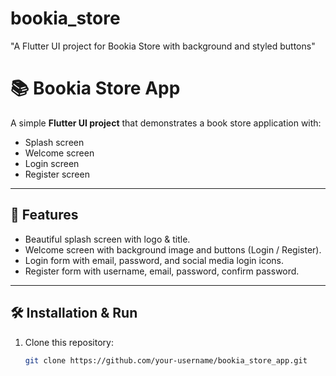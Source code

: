 # bookia_store
"A Flutter UI project for Bookia Store with background and styled buttons"
# 📚 Bookia Store App

A simple **Flutter UI project** that demonstrates a book store application with:
- Splash screen
- Welcome screen
- Login screen
- Register screen

---

## 🚀 Features
- Beautiful splash screen with logo & title.
- Welcome screen with background image and buttons (Login / Register).
- Login form with email, password, and social media login icons.
- Register form with username, email, password, confirm password.

---

## 🛠️ Installation & Run
1. Clone this repository:
   ```bash
   git clone https://github.com/your-username/bookia_store_app.git
